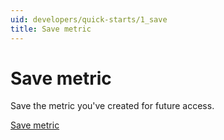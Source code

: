 ```yaml
---
uid: developers/quick-starts/1_save
title: Save metric
---
```

# Save metric

Save the metric you've created for future access.

[Save metric](create-metrics.png)
